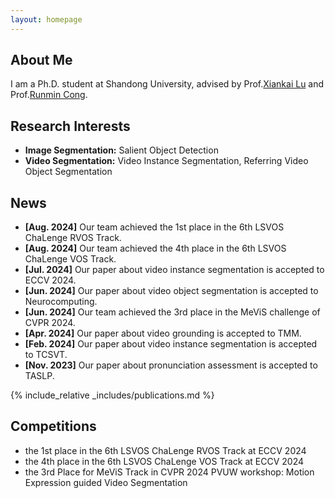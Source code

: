 ```yaml
---
layout: homepage
---
```


## About Me

I am a Ph.D. student at Shandong University, advised by Prof.[Xiankai Lu](https://faculty.sdu.edu.cn/luxiankai/zh_CN/index.htm) and Prof.[Runmin Cong](https://rmcong.github.io/).

## Research Interests

- **Image Segmentation:** Salient Object Detection
- **Video Segmentation:** Video Instance Segmentation, Referring Video Object Segmentation

## News
- **[Aug. 2024]** Our team achieved the 1st place in the 6th LSVOS ChaLenge RVOS Track.
- **[Aug. 2024]** Our team achieved the 4th place in the 6th LSVOS ChaLenge VOS Track.
- **[Jul. 2024]** Our paper about video instance segmentation is accepted to ECCV 2024.
- **[Jun. 2024]** Our paper about video object segmentation is accepted to Neurocomputing.
- **[Jun. 2024]** Our team achieved the 3rd place in the MeViS challenge of CVPR 2024.
- **[Apr. 2024]** Our paper about video grounding is accepted to TMM.
- **[Feb. 2024]** Our paper about video instance segmentation is accepted to TCSVT.
- **[Nov. 2023]** Our paper about pronunciation assessment is accepted to TASLP.

{% include_relative _includes/publications.md %}

## Competitions
- the 1st place in the 6th LSVOS ChaLenge RVOS Track at ECCV 2024
- the 4th place in the 6th LSVOS ChaLenge VOS Track at ECCV 2024
- the 3rd Place for MeViS Track in CVPR 2024 PVUW workshop: Motion Expression guided Video Segmentation
